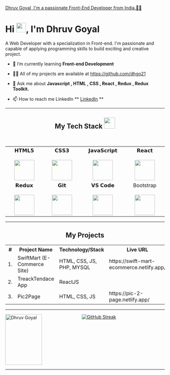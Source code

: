 [Dhruv Goyal ,I'm a passionate Front-End Developer from India.🧑‍💻](https://www.linkedin.com/in/dg21/)

<h3 align="center"> <h1> Hi <img src="https://github.githubassets.com/images/icons/emoji/unicode/1f44b.png" width="30px">, I'm Dhruv Goyal </h1>
<p>A Web Developer with a specialization in Front-end. I'm passionate and capable of applying programming skills to build exciting and creative project.</p>


</h3>

- 🌱 I’m currently learning **Front-end Development**

- 👨‍💻 All of my projects are available at https://github.com/dhgo21

- 💬 Ask me about **Javascript , HTML , CSS , React , Redux , Redux Toolkit.**

- 📫 How to reach me LinkedIn ** <a color = "red" href="https://www.linkedin.com/in/dg21/">LinkedIn</a> **

<hr />

<h2 align="center" border="0">My Tech Stack <img src="https://clipart-library.com/2023/2018-frequent-flyer.gif" width="35"/></h2>
<br>


<table align="center">
<tbody>
<tr valign="top">
  
<td width="200px" align="center">
<span>𝗛𝗧𝗠𝗟𝟱</span><br><br>
<img height="64px" src="https://cdn.svgporn.com/logos/html-5.svg">
</td>

<td width="200px" align="center">
<span>𝗖𝗦𝗦𝟯</span><br><br>
<img height="64px" src="https://github.com/user-attachments/assets/6b06395b-1680-4ee4-82b1-a7e63556d46c">
</td>

<td width="200px" align="center">
<span>𝗝𝗮𝘃𝗮𝗦𝗰𝗿𝗶𝗽𝘁</span><br><br>
<img height="64px" src="https://cdn.svgporn.com/logos/javascript.svg">
</td>

<td width="200px" align="center">
<span>𝗥𝗲𝗮𝗰𝘁</span><br><br>
<img height="64px" src="https://cdn.svgporn.com/logos/react.svg">
</td>
</tr>

<tr>
<td width="200px" align="center">
<span>𝗥𝗲𝗱𝘂𝘅</span><br><br>
<img height="64px" src="https://cdn.svgporn.com/logos/redux.svg">
</td>

 <td width="200px" align="center">
<span>𝗚𝗶𝘁</span><br><br>
<img height="64px" src="https://cdn.svgporn.com/logos/git-icon.svg">
</td>

<td width="200px" align="center">
<span>𝗩𝗦 𝗖𝗼𝗱𝗲</span><br><br>
<img height="64px" src="https://cdn.svgporn.com/logos/visual-studio-code.svg">
</td>

<td width="200px" align="center">
<span>Bootstrap</span><br><br>
<img height="64px" src="https://cdn.svgporn.com/logos/bootstrap.svg">
</td>

</tr>
</tbody>
</table>

<hr>

<div>
  <h2 align="center">My Projects</h2>
  <table align="center">
    <tbody>
      <tr>
        <th>#</th>
        <th>Project Name</th>
        <th>Technology/Stack</th>
        <th>Live URL</th>
      </tr>
      <tr>
        <td>1.</td>
        <td>SwiftMart (E-Commerce Site)</td>
        <td>HTML, CSS, JS, PHP, MYSQL</td>
        <td>https://swift-mart-ecommerce.netlify.app/</td>
      </tr>
      <tr>
        <td>2.</td>
        <td>TreackTendace App</td>
        <td>ReactJS</td>
        <td></td>
      </tr>
      <tr>
        <td>3.</td>
        <td>Pic2Page</td>
        <td>HTML, CSS, JS</td>
        <td>https://pic-2-page.netlify.app/</td>
      </tr>
    </tbody>
  </table>
</div>

<hr>
<div style="display: flex;" >
    <img align="center"  height="160px" width="48%" src="https://github-readme-stats.vercel.app/api/top-langs/?username=dhgo21&layout=compact" alt="Dhruv Goyal" />
<a href="https://git.io/streak-stats"><img align="center" src="https://github-readme-streak-stats.herokuapp.com?user=dhgo21&theme=gruvbox-duo&card_width=350&card_height=165" alt="GitHub Streak" /></a>
  </div>
<hr />
<marquee>
  <h1 align="center">Thank You! ❤️</h1>
</marquee>

